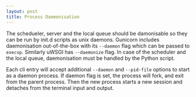 ```yaml
---
layout: post
title: Process Daemonisation
---
```


The schedueler, server and the local queue should be damonisable so they can be run
by init.d scripts as unix daemons. Gunicorn includes daemonisation out-of-the-box
with its `--daemon` flag which can be passed to `execvp`. Similarly uWSGI has
`--daemonize` flag. In case of the scheduler and the local queue, daemonisation
must be handled by the Python script.

Each cli entry will accept additional `--daemon` and `--pid-file` options
to start as a daemon process. If daemon flag is set, the process will fork, and
exit from the parent process. Then the new process starts a new session and
detaches from the terminal input and output.